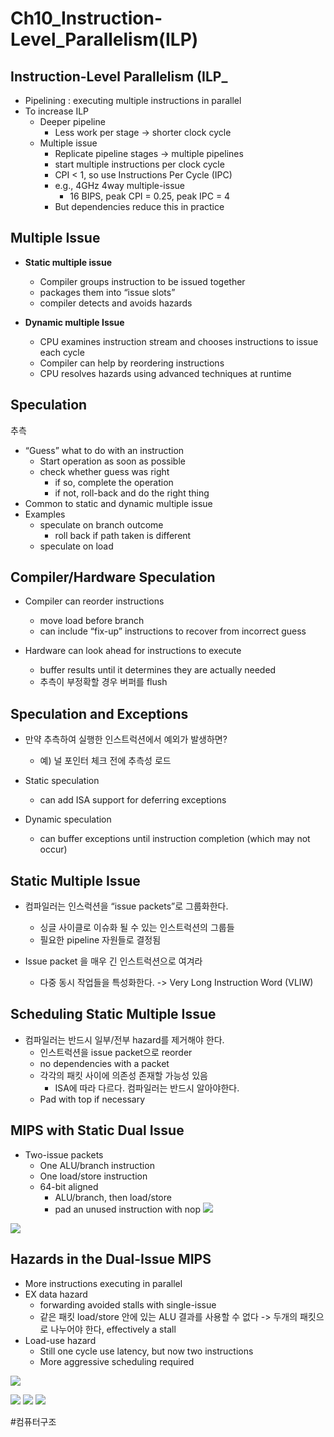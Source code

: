 # Ch10_Instruction-Level_Parallelism(ILP)
## Instruction-Level Parallelism (ILP_
* Pipelining : executing multiple instructions in parallel
* To increase ILP
	* Deeper pipeline
		* Less work per stage -> shorter clock cycle
	* Multiple issue
		* Replicate pipeline stages -> multiple pipelines
		* start multiple instructions per clock cycle
		* CPI < 1, so use Instructions Per Cycle (IPC)
		* e.g., 4GHz 4way multiple-issue
			* 16 BIPS, peak CPI = 0.25, peak IPC = 4
		* But dependencies reduce this in practice


## Multiple Issue
* **Static multiple issue**
	* Compiler groups instruction to be issued together
	* packages them into “issue slots”
	* compiler detects and avoids hazards

* **Dynamic multiple Issue**
	* CPU examines instruction stream and chooses instructions to issue each cycle
	* Compiler can help by reordering instructions
	* CPU resolves hazards using advanced techniques at runtime


## Speculation 
추측
* “Guess” what to do with an instruction
	* Start operation as soon as possible
	* check whether guess was right
		* if so, complete the operation
		* if not, roll-back and do the right thing
* 	Common to static and dynamic multiple issue
* Examples
	* speculate on branch outcome
		* roll back if path taken is different
	* speculate on load

## Compiler/Hardware Speculation
* Compiler can reorder instructions
	* move load before branch
	* can include “fix-up” instructions to recover from incorrect guess

* Hardware can look ahead for instructions to execute
	* buffer results until it determines they are actually needed
	* 추측이 부정확할 경우 버퍼를 flush


## Speculation and Exceptions
* 만약 추측하여 실행한 인스트럭션에서 예외가 발생하면?
	* 예) 널 포인터 체크 전에 추측성 로드

*  Static speculation
	* can add ISA support for deferring exceptions

* Dynamic speculation
	* can buffer exceptions until instruction completion (which may not occur)


## Static Multiple Issue
* 컴파일러는 인스럭션을 “issue packets”로 그룹화한다.
	* 싱글 사이클로 이슈화 될 수 있는 인스트럭션의 그룹들
	* 필요한 pipeline 자원들로 결정됨

* Issue packet 을 매우 긴 인스트럭션으로 여겨라
	* 다중 동시 작업들을 특성화한다.
	-> Very Long Instruction Word (VLIW)

## Scheduling Static Multiple Issue
* 컴파일러는 반드시 일부/전부 hazard를 제거해야 한다.
	* 인스트럭션을  issue packet으로 reorder
	* no dependencies with a packet
	* 각각의 패킷 사이에 의존성 존재할 가능성 있음
		* ISA에 따라 다르다. 컴파일러는 반드시 알아야한다.
	* Pad with top if necessary


## MIPS with Static Dual Issue
* Two-issue packets
	* One ALU/branch instruction
	* One load/store instruction
	* 64-bit aligned
		* ALU/branch, then load/store
		* pad an unused instruction with nop
![](Ch10_Instruction-Level_Parallelism(ILP)/DC2A54A2-9969-4AC2-9E04-6C546900AE8D.png)

![](Ch10_Instruction-Level_Parallelism(ILP)/6512B750-073C-460B-8567-FC3039E3AD35.png)

## Hazards in the Dual-Issue MIPS
* More instructions executing in parallel
* EX data hazard
	* forwarding avoided stalls with single-issue
	* 같은 패킷 load/store 안에 있는 ALU 결과를 사용할 수 없다
	-> 두개의 패킷으로 나누어야 한다, effectively a stall
* Load-use hazard
	* Still one cycle use latency, but now two instructions
	* More aggressive scheduling required

![](Ch10_Instruction-Level_Parallelism(ILP)/5838FD73-C1A8-47F8-A19B-3664A7C51B07.png)


![](Ch10_Instruction-Level_Parallelism(ILP)/696372EA-6834-40C9-A11F-C5BFB42B32A7.png)
![](Ch10_Instruction-Level_Parallelism(ILP)/91BD70DB-BD91-4181-9C0B-16245BD023A2.png)
![](Ch10_Instruction-Level_Parallelism(ILP)/F91518CA-D22B-4981-AB27-8A64865BB761.png)









#컴퓨터구조